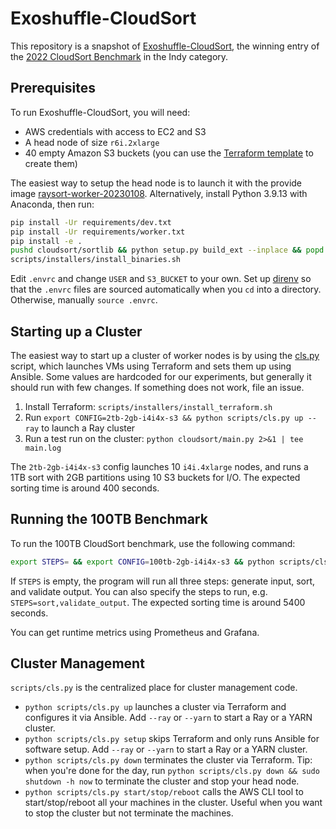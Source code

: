 # Exoshuffle-CloudSort

This repository is a snapshot of [Exoshuffle-CloudSort](http://sortbenchmark.org/ExoshuffleCloudSort2022.pdf), the winning entry of the [2022 CloudSort Benchmark](http://sortbenchmark.org/) in the Indy category.

## Prerequisites

To run Exoshuffle-CloudSort, you will need:

* AWS credentials with access to EC2 and S3
* A head node of size `r6i.2xlarge`
* 40 empty Amazon S3 buckets (you can use the [Terraform template](https://github.com/exoshuffle/cloudsort/tree/master/scripts/config/terraform/aws-s3-template) to create them)

The easiest way to setup the head node is to launch it with the provide image [raysort-worker-20230108](https://us-west-2.console.aws.amazon.com/ec2/v2/home?region=us-west-2#ImageDetails:imageId=ami-0da946239520bf5d7). Alternatively, install Python 3.9.13 with Anaconda, then run:

```bash
pip install -Ur requirements/dev.txt
pip install -Ur requirements/worker.txt
pip install -e .
pushd cloudsort/sortlib && python setup.py build_ext --inplace && popd
scripts/installers/install_binaries.sh
```

Edit `.envrc` and change `USER` and `S3_BUCKET` to your own. Set up [direnv](https://direnv.net/) so that the `.envrc` files are sourced automatically when you `cd` into a directory. Otherwise, manually `source .envrc`.

## Starting up a Cluster

The easiest way to start up a cluster of worker nodes is by using the [cls.py](https://github.com/exoshuffle/cloudsort/blob/master/scripts/cls.py) script, which launches VMs using Terraform and sets them up using Ansible. Some values are hardcoded for our experiments, but generally it should run with few changes. If something does not work, file an issue.

1. Install Terraform: `scripts/installers/install_terraform.sh`
2. Run `export CONFIG=2tb-2gb-i4i4x-s3 && python scripts/cls.py up --ray` to launch a Ray cluster
3. Run a test run on the cluster: `python cloudsort/main.py 2>&1 | tee main.log`

The `2tb-2gb-i4i4x-s3` config launches 10 `i4i.4xlarge` nodes, and runs a 1TB sort with 2GB partitions using 10 S3 buckets for I/O. The expected sorting time is around 400 seconds.

## Running the 100TB Benchmark

To run the 100TB CloudSort benchmark, use the following command:

```bash
export STEPS= && export CONFIG=100tb-2gb-i4i4x-s3 && python scripts/cls.py up --ray && python cloudsort/main.py 2>&1 | tee main.log
```

If `STEPS` is empty, the program will run all three steps: generate input, sort, and validate output. You can also specify the steps to run, e.g. `STEPS=sort,validate_output`. The expected sorting time is around 5400 seconds.

You can get runtime metrics using Prometheus and Grafana.

## Cluster Management

`scripts/cls.py` is the centralized place for cluster management code.

- `python scripts/cls.py up` launches a cluster via Terraform and configures it via Ansible. Add `--ray` or `--yarn` to start a Ray or a YARN cluster.
- `python scripts/cls.py setup` skips Terraform and only runs Ansible for software setup. Add `--ray` or `--yarn` to start a Ray or a YARN cluster.
- `python scripts/cls.py down` terminates the cluster via Terraform. Tip: when you're done for the day, run `python scripts/cls.py down && sudo shutdown -h now` to terminate the cluster and stop your head node.
- `python scripts/cls.py start/stop/reboot` calls the AWS CLI tool to start/stop/reboot all your machines in the cluster. Useful when you want to stop the cluster but not terminate the machines.
